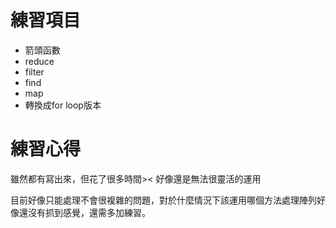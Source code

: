 # 練習項目
* 箭頭函數
* reduce
* filter
* find
* map
* 轉換成for loop版本
# 練習心得
雖然都有寫出來，但花了很多時間>< 好像還是無法很靈活的運用

目前好像只能處理不會很複雜的問題，對於什麼情況下該運用哪個方法處理陣列好像還沒有抓到感覺，還需多加練習。